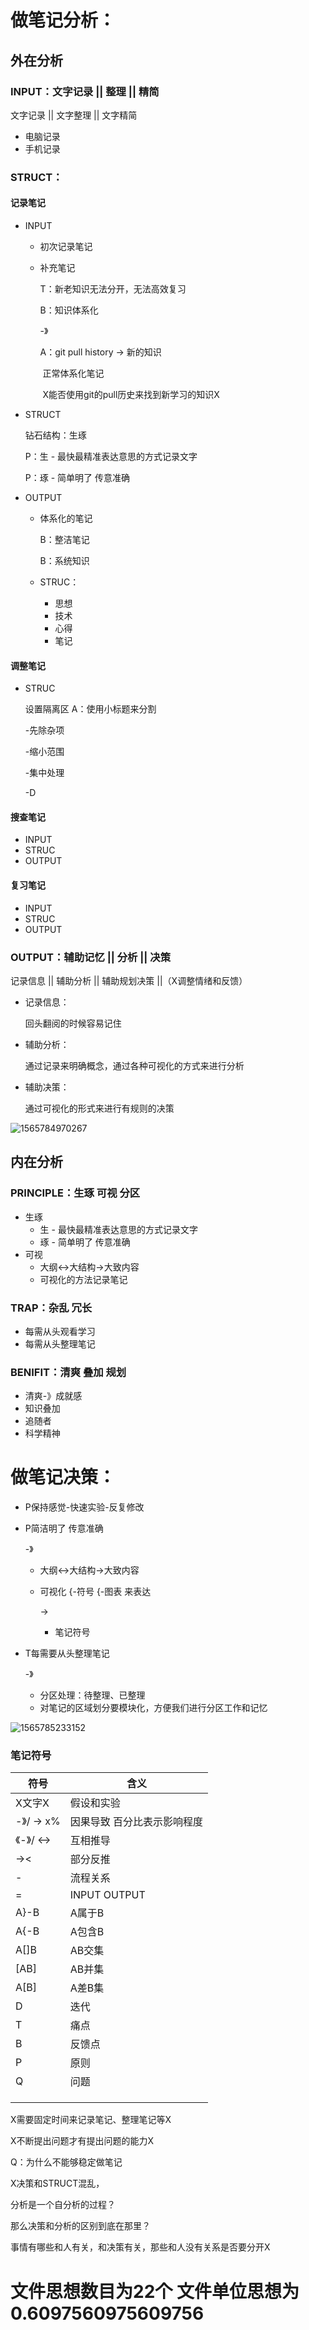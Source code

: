 # 做笔记分析：

## 外在分析

### INPUT：文字记录 || 整理 || 精简

文字记录 || 文字整理 || 文字精简

* 电脑记录
* 手机记录

### STRUCT：

#### 记录笔记

* INPUT

  * 初次记录笔记

  * 补充笔记

    T：新老知识无法分开，无法高效复习

    B：知识体系化

    -》

    A：git pull history -> 新的知识 

    ​	   正常体系化笔记

    ​	   X能否使用git的pull历史来找到新学习的知识X

* STRUCT

  钻石结构：生琢

  P：生 - 最快最精准表达意思的方式记录文字

  P：琢 - 简单明了 传意准确

* OUTPUT

  * 体系化的笔记

    B：整洁笔记

    B：系统知识
    
  * STRUC：
  
    * 思想
    * 技术
    * 心得
    * 笔记

#### 调整笔记

* STRUC

  设置隔离区  A：使用小标题来分割

  -先除杂项

  -缩小范围

  -集中处理

  -D

#### 搜查笔记

* INPUT
* STRUC
* OUTPUT

#### 复习笔记

* INPUT
* STRUC
* OUTPUT

### OUTPUT：辅助记忆 || 分析 || 决策

记录信息 || 辅助分析 || 辅助规划决策 ||（X调整情绪和反馈）

* 记录信息：

  回头翻阅的时候容易记住

* 辅助分析：

  通过记录来明确概念，通过各种可视化的方式来进行分析

* 辅助决策：

  通过可视化的形式来进行有规则的决策

![1565784970267](C:\Users\inferno\Documents\notes\笔记分析：外在-内在分析图)

## 内在分析

### PRINCIPLE：生琢 可视 分区

* 生琢
  * 生 - 最快最精准表达意思的方式记录文字
  * 琢 - 简单明了 传意准确
* 可视
  * 大纲<->大结构->大致内容
  * 可视化的方法记录笔记

### TRAP：杂乱 冗长

* 每需从头观看学习
* 每需从头整理笔记

### BENIFIT：清爽 叠加 规划

* 清爽-》成就感
* 知识叠加
* 追随者
* 科学精神



# 做笔记决策：

- P保持感觉-快速实验-反复修改

- P简洁明了 传意准确

  -》

  * 大纲<->大结构->大致内容

  * 可视化 {-符号 {-图表 来表达

    -> 

    * 笔记符号

- T每需要从头整理笔记

  -》

  * 分区处理：待整理、已整理
  * 对笔记的区域划分要模块化，方便我们进行分区工作和记忆

![1565785233152](C:\Users\inferno\Documents\notes\笔记决策)

### 笔记符号

| 符号        | 含义                        |
| ----------- | --------------------------- |
| X文字X      | 假设和实验                  |
| -》/ ->  x% | 因果导致 百分比表示影响程度 |
| 《-》/ <->  | 互相推导                    |
| -><         | 部分反推                    |
| -           | 流程关系                    |
| =           | INPUT OUTPUT                |
| A}-B        | A属于B                      |
| A{-B        | A包含B                      |
| A[]B        | AB交集                      |
| [AB]        | AB并集                      |
| A[B]        | A差B集                      |
| D           | 迭代                        |
| T           | 痛点                        |
| B           | 反馈点                      |
| P           | 原则                        |
| Q           | 问题                        |
|             |                             |
|             |                             |
|             |                             |

X需要固定时间来记录笔记、整理笔记等X

X不断提出问题才有提出问题的能力X

Q：为什么不能够稳定做笔记

X决策和STRUCT混乱，

分析是一个自分析的过程？

那么决策和分析的区别到底在那里？

事情有哪些和人有关，和决策有关，那些和人没有关系是否要分开X

# 文件思想数目为22个 文件单位思想为0.6097560975609756